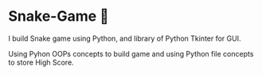 # Snake-Game 🐍

I build Snake game using Python, and library of Python Tkinter for GUI.

Using Pyhon OOPs concepts to build game and using Python file concepts to store High Score.

